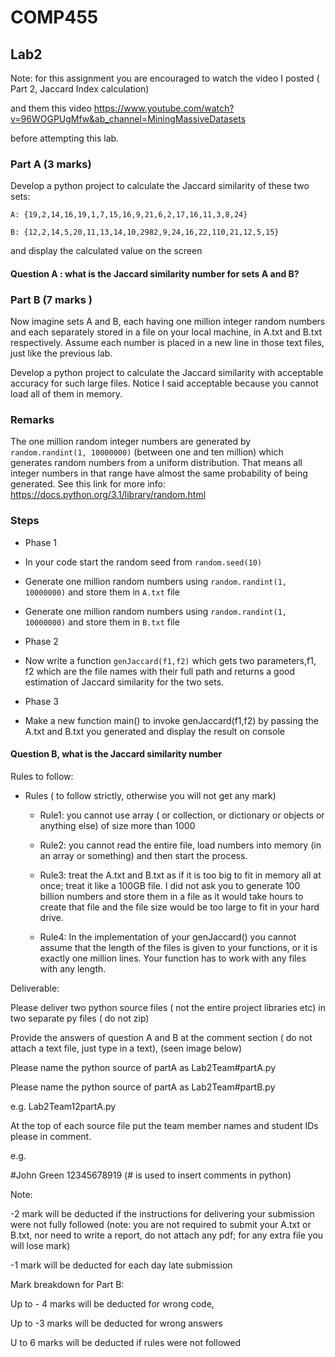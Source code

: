 # COMP455

## Lab2


Note: for this assignment you are encouraged to watch the video I posted ( Part 2, Jaccard Index calculation) 

and them this video https://www.youtube.com/watch?v=96WOGPUgMfw&ab_channel=MiningMassiveDatasets 

before attempting this lab.

### Part A (3 marks)

Develop a python project to calculate the Jaccard similarity of these two sets:

 

`A: {19,2,14,16,19,1,7,15,16,9,21,6,2,17,16,11,3,8,24}`

`B: {12,2,14,5,20,11,13,14,10,2982,9,24,16,22,110,21,12,5,15}`

and display the calculated value on the screen 

#### Question A : what is the Jaccard similarity number for sets A and B?

 

### Part B (7 marks )

Now imagine sets A and B, each having one million integer random numbers and each separately stored in a file on your local machine, in A.txt and B.txt respectively. Assume each number is placed in a new line in those text files, just like the previous lab. 

Develop a python project to calculate the Jaccard similarity with acceptable accuracy for such large files.  Notice I said acceptable because you cannot load all of them in memory. 

 
### Remarks

The one million random integer numbers are generated by `random.randint(1, 10000000)` (between one and ten million) which generates random numbers from a uniform distribution. That means all integer numbers in that range have almost the same probability of being generated. See this link for more info: https://docs.python.org/3.1/library/random.html    
### Steps
 - Phase 1
  - In your code start the random seed from `random.seed(10)`
  - Generate one million random numbers using `random.randint(1, 10000000)` and store them in `A.txt` file 
  - Generate one million random numbers using `random.randint(1, 10000000)` and store them in `B.txt` file

 
 - Phase 2
  - Now write a function `genJaccard(f1,f2)` which gets two parameters,f1, f2 which are the file names with their full path and returns a good estimation of Jaccard similarity for the two sets.

 
 - Phase 3

  - Make a new function main() to invoke  genJaccard(f1,f2) by passing the A.txt and B.txt you generated and display the result on console  

#### Question B, what is the Jaccard similarity number 
Rules to follow: 

 

 - Rules ( to follow strictly, otherwise you will not get any mark)

    - Rule1: you cannot use array ( or collection, or dictionary or objects or anything else) of size more than 1000 

    - Rule2: you cannot read the entire file, load numbers into memory (in an array or something) and then start the process.

    - Rule3: treat the A.txt and B.txt as if it is too big to fit in memory all at once; treat it like a 100GB file. I did not ask you to generate 100 billion numbers and store them in a file as it would take hours to create that file and the file size would be too large to fit in your hard drive. 

    - Rule4: In the implementation of your genJaccard() you cannot assume that the length of the files is given to your functions, or it is exactly one million lines. Your function has to work with any files with any length. 

 

  

 

Deliverable:

Please deliver two python source files ( not the entire project libraries etc) in two separate py files ( do not zip)

Provide the answers of question A and B at the comment section ( do not attach a text file, just type in a text), (seen image below)  

Please name the python source of partA as Lab2Team#partA.py

Please name the python source of partA as Lab2Team#partB.py

e.g.  Lab2Team12partA.py

 

At the top of each source file put the team member names and student IDs please in comment.

e.g.

#John Green 12345678919 (# is used to insert comments in python)

Note:

-2 mark will be deducted if the instructions for delivering your submission were not fully followed (note: you are not required to submit your A.txt or B.txt, nor need to write a report, do not attach any pdf; for any extra file you will lose mark)

-1 mark will be deducted for each day late submission 

Mark breakdown for Part B:

Up to - 4 marks will be deducted for wrong code,

Up to -3 marks will be deducted for wrong answers 

U to 6 marks will be deducted if rules were not followed